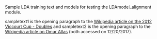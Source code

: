Sample LDA training text and models for testing the LDAmodel_alignment module.

sampletext1 is the opening paragraph to the [Wikipedia article on the 2012 Viccourt Cup - Doubles](https://en.wikipedia.org/wiki/2012_Viccourt_Cup_%E2%80%93_Doubles) and sampletext2 is the opening paragraph to the [Wikipedia article on Omar Atlas](https://en.wikipedia.org/wiki/Omar_Atlas) (both accessed on 12/20/2017).
